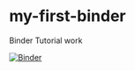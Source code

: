 # my-first-binder
Binder Tutorial work

[![Binder](https://mybinder.org/badge_logo.svg)](https://mybinder.org/v2/gh/aranist/my-first-binder/HEAD)
